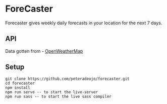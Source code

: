 # ForeCaster

Forecaster gives weekly daily forecasts in your location for the next 7 days.

## API
Data gotten from - [OpenWeatherMap](https://openweathermap.org)

## Setup
```
git clone https://github.com/peteradeojo/forecaster.git
cd forecaster
npm install
npm run serve -- to start the live-server
npm run sass -- to start the live sass compiler
```